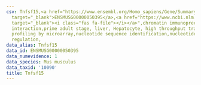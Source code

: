 ```yaml
---
csv: Tnfsf15,<a href="https://www.ensembl.org/Homo_sapiens/Gene/Summary?db=core;g=ENSMUSG00000050395"
  target="_blank">ENSMUSG00000050395</a>,<a href="https://www.ncbi.nlm.nih.gov/pubmed/23834426"
  target="_blank"><i class="fas fa-file"></i></a>",chromatin immunoprecipitation assay,direct
  interaction,prime adult stage, liver, Hepatocyte, high throughput transcription
  profiling by microarray,nucleotide sequence identification,nucleotide sequence identification,transcriptional
  regulation,
data_alias: Tnfsf15
data_id: ENSMUSG00000050395
data_numevidence: 1
data_species: Mus musculus
data_taxid: '10090'
title: Tnfsf15
---
```

